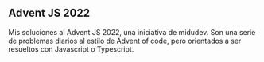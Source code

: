 ## Advent JS 2022

Mis soluciones al Advent JS 2022, una iniciativa de midudev. Son una serie de problemas diarios al estilo de Advent of code, pero orientados a ser resueltos con Javascript o Typescript.
